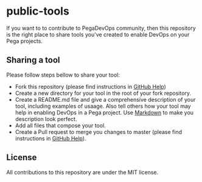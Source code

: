 # public-tools
If you want to to contribute to PegaDevOps community, then this repository is the right place to share tools you've created to enable DevOps on your Pega projects.  
## Sharing a tool
Please follow steps bellow to share your tool:
* Fork this repository (please find instructions in [GitHub Help](https://help.github.com/articles/fork-a-repo/))
* Create a new directory for your tool in the root of your fork repository.
* Create a README.md file and give a comprehensive description of your tool, including examples of usaage. Also tell others how your tool may help in enabling DevOps in a Pega project. Use [Markdown](https://guides.github.com/features/mastering-markdown/) to make you description look perfect.
* Add all files that compose your tool.
* Create a Pull request to merge you changes to master (please find instructions in [GitHub Help](https://help.github.com/articles/creating-a-pull-request-from-a-fork/)).
## License
All contributions to this repository are under the MIT license.
